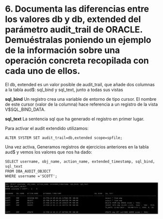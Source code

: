 # 6. Documenta las diferencias entre los valores db y db, extended del parámetro audit_trail de ORACLE. Demuéstralas poniendo un ejemplo de la información sobre una operación concreta recopilada con cada uno de ellos.

El db, extended es un valor posible de audit_trail, que añade dos columnas a la tabla aud$: sql_bind y sql_text, junto a todas sus vistas

**sql_bind**
Un registro crea una variable de entorno de tipo cursor. El nombre de este cursor (valor de la columna) hace referencia a un registro de la vista V$SQL_BIND_DATA.

**sql_text**
La sentencia sql que ha generado el registro en primer lugar.

Para activar el audit extendido utilizamos:

```
ALTER SYSTEM SET audit_trail=db,extended scope=spfile;
```

Una vez activa, Generamos registros de ejercicios anteriores en la tabla aud$ y vemos los valores que nos ha dado:
```
SELECT username, obj_name, action_name, extended_timestamp, sql_bind, sql_text 
FROM DBA_AUDIT_OBJECT
WHERE username ='SCOTT';
```

![ ](img/601.png)
